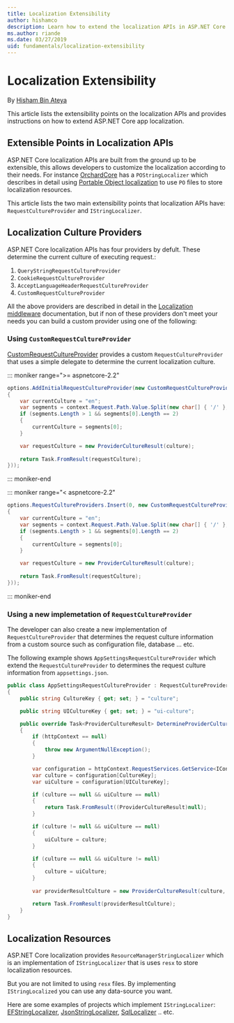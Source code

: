 ```yaml
---
title: Localization Extensibility
author: hishamco
description: Learn how to extend the localization APIs in ASP.NET Core apps.
ms.author: riande
ms.date: 03/27/2019
uid: fundamentals/localization-extensibility
---
```

# Localization Extensibility

By [Hisham Bin Ateya](https://github.com/hishamco)

This article lists the extensibility points on the localization APIs and provides instructions on how to extend ASP.NET Core app localization.

## Extensible Points in Localization APIs

ASP.NET Core localization APIs are built from the ground up to be extensible, this allows developers to customize the localization according to their needs. For instance [OrchardCore](https://github.com/orchardCMS/OrchardCore/) has a `POStringLocalizer` which describes in detail using [Portable Object localization](fundamentals/portable-object-localization) to use `PO` files to store localization resources.

This article lists the two main extensibility points that localization APIs have: `RequestCultureProvider` and `IStringLocalizer`.

## Localization Culture Providers

ASP.NET Core localization APIs has four providers by defult. These determine the current culture of executing request.:

1. `QueryStringRequestCultureProvider`
2. `CookieRequestCultureProvider`
3. `AcceptLanguageHeaderRequestCultureProvider`
4. `CustomRequestCultureProvider`

All the above providers are described in detail in the [Localization middleware](fundamentals/localization) documentation, but if non of these providers don't meet your needs you can build a custom provider using one of the following:
### Using `CustomRequestCultureProvider`

[CustomRequestCultureProvider](/dotnet/api/microsoft.aspnetcore.localization.customrequestcultureprovider?view=aspnetcore-2.1) provides a custom `RequestCultureProvider` that uses a simple delegate to determine the current localization culture.

::: moniker range=">= aspnetcore-2.2"

```csharp
options.AddInitialRequestCultureProvider(new CustomRequestCultureProvider(async context =>
{
    var currentCulture = "en";
    var segments = context.Request.Path.Value.Split(new char[] { '/' }, StringSplitOptions.RemoveEmptyEntries);
    if (segments.Length > 1 && segments[0].Length == 2)
    {
        currentCulture = segments[0];
    }

    var requestCulture = new ProviderCultureResult(culture);
    
    return Task.FromResult(requestCulture);
}));
```
::: moniker-end

::: moniker range="< aspnetcore-2.2"

```csharp
options.RequestCultureProviders.Insert(0, new CustomRequestCultureProvider(async context =>
{
    var currentCulture = "en";
    var segments = context.Request.Path.Value.Split(new char[] { '/' }, StringSplitOptions.RemoveEmptyEntries);
    if (segments.Length > 1 && segments[0].Length == 2)
    {
        currentCulture = segments[0];
    }

    var requestCulture = new ProviderCultureResult(culture);
    
    return Task.FromResult(requestCulture);
}));
```
::: moniker-end

### Using a new implemetation of `RequestCultureProvider`

The developer can also create a new implementation of `RequestCultureProvider` that determines the request culture information from a custom source such as configuration file, database ... etc.

The following example shows `AppSettingsRequestCultureProvider` which extend the `RequestCultureProvider` to determines the request culture information from `appsettings.json`.

```csharp
public class AppSettingsRequestCultureProvider : RequestCultureProvider
{
    public string CultureKey { get; set; } = "culture";

    public string UICultureKey { get; set; } = "ui-culture";

    public override Task<ProviderCultureResult> DetermineProviderCultureResult(HttpContext httpContext)
    {
        if (httpContext == null)
        {
            throw new ArgumentNullException();
        }

        var configuration = httpContext.RequestServices.GetService<IConfigurationRoot>();
        var culture = configuration[CultureKey];
        var uiCulture = configuration[UICultureKey];

        if (culture == null && uiCulture == null)
        {
            return Task.FromResult((ProviderCultureResult)null);
        }

        if (culture != null && uiCulture == null)
        {
            uiCulture = culture;
        }

        if (culture == null && uiCulture != null)
        {
            culture = uiCulture;
        }
        
        var providerResultCulture = new ProviderCultureResult(culture, uiCulture);

        return Task.FromResult(providerResultCulture);
    }
}
```

## Localization Resources

ASP.NET Core localization provides `ResourceManagerStringLocalizer` which is an implementation of `IStringLocalizer` that is uses `resx` to store localization resources.

But you are not limited to using `resx` files. By implementing `IStringLocalized` you can use any data-source you want.

Here are some examples of projects which implement `IStringLocalizer`: [EFStringLocalizer](https://github.com/aspnet/Entropy/tree/master/samples/Localization.EntityFramework), [JsonStringLocalizer](https://github.com/hishamco/My.Extensions.Localization.Json), [SqlLocalizer](https://github.com/damienbod/AspNetCoreLocalization) .. etc.